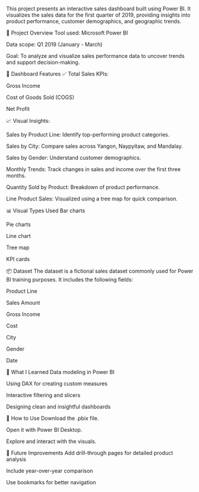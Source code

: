 
This project presents an interactive sales dashboard built using Power BI. It visualizes the sales data for the first quarter of 2019, providing insights into product performance, customer demographics, and geographic trends.

📁 Project Overview
Tool used: Microsoft Power BI

Data scope: Q1 2019 (January - March)

Goal: To analyze and visualize sales performance data to uncover trends and support decision-making.

📌 Dashboard Features
✅ Total Sales KPIs:

Gross Income

Cost of Goods Sold (COGS)

Net Profit

📈 Visual Insights:

Sales by Product Line: Identify top-performing product categories.

Sales by City: Compare sales across Yangon, Naypyitaw, and Mandalay.

Sales by Gender: Understand customer demographics.

Monthly Trends: Track changes in sales and income over the first three months.

Quantity Sold by Product: Breakdown of product performance.

Line Product Sales: Visualized using a tree map for quick comparison.

📊 Visual Types Used
Bar charts

Pie charts

Line chart

Tree map

KPI cards

📦 Dataset
The dataset is a fictional sales dataset commonly used for Power BI training purposes. It includes the following fields:

Product Line

Sales Amount

Gross Income

Cost

City

Gender

Date

🧠 What I Learned
Data modeling in Power BI

Using DAX for creating custom measures

Interactive filtering and slicers

Designing clean and insightful dashboards

🚀 How to Use
Download the .pbix file.

Open it with Power BI Desktop.

Explore and interact with the visuals.

📍 Future Improvements
Add drill-through pages for detailed product analysis

Include year-over-year comparison

Use bookmarks for better navigation

